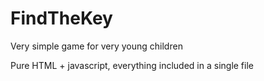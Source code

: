 # FindTheKey
Very simple game for very young children

Pure HTML + javascript, everything included in a single file